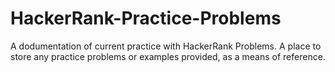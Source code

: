 # HackerRank-Practice-Problems
A dodumentation of current practice with HackerRank Problems. A place to store any practice problems or examples provided, as a means of reference.
